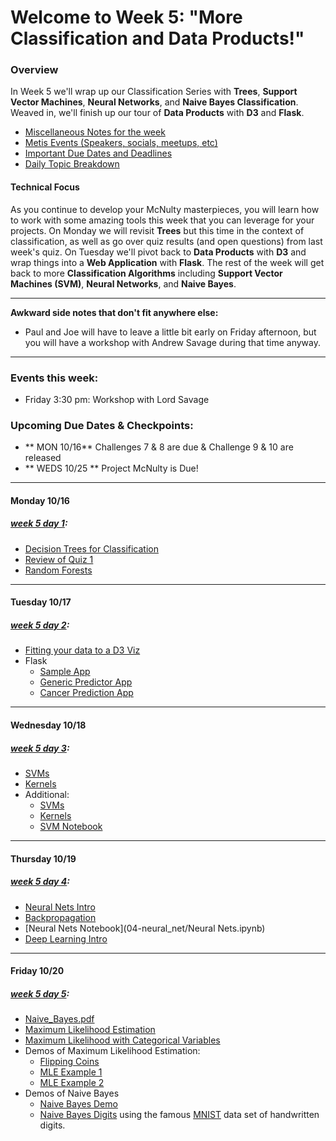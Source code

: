 # Welcome to Week 5: "More Classification and Data Products!"

### <a name="overview"></a>Overview

In Week 5 we'll wrap up our Classification Series with **Trees**, **Support Vector Machines**, **Neural Networks**, and **Naive Bayes Classification**.  Weaved in, we'll finish up our tour of **Data Products** with **D3** and **Flask**.

* [Miscellaneous Notes for the week](#notes)
* [Metis Events (Speakers, socials, meetups, etc)](#events)
* [Important Due Dates and Deadlines](#dates)
* [Daily Topic Breakdown](#topics)

#### Technical Focus

As you continue to develop your McNulty masterpieces, you will learn how to work with some amazing tools this week that you can leverage for your projects.  On Monday we will revisit **Trees** but this time in the context of classification, as well as go over quiz results (and open questions) from last week's quiz.  On Tuesday we'll pivot back to **Data Products** with **D3** and wrap things into a **Web Application** with **Flask**.   The rest of the week will get back to more **Classification Algorithms** including **Support Vector Machines (SVM)**, **Neural Networks**, and **Naive Bayes**.



---

<a name="notes"></a>**Awkward side notes that don't fit anywhere else:**   
* Paul and Joe will have to leave a little bit early on Friday afternoon, but you will have a workshop with Andrew Savage during that time anyway.

---

### <a name="events"></a>Events this week:
* Friday 3:30 pm: Workshop with Lord Savage

### <a name="dates"></a>Upcoming Due Dates & Checkpoints:
* ** MON  10/16**   Challenges 7 & 8 are due & Challenge 9 & 10 are released
* ** WEDS 10/25 **  Project McNulty is Due!


---


#### <a name="topics"></a>Monday 10/16
##### [week 5 day 1](01-trees):

* [Decision Trees for Classification](01-trees/Decision_Trees.pdf)  
* [Review of Quiz 1](https://docs.google.com/a/thisismetis.com/forms/d/e/1FAIpQLSemiXerAEmvd4QY8GQZcZYdXXj7Bi4xdaelAlCIuaRsHpnXiQ/viewform)
* [Random Forests](01-trees/Decision_Trees_Random_Forests.pdf)

---

#### Tuesday 10/17
##### [week 5 day 2](02-d3_flask):

* [Fitting your data to a D3 Viz](02-d3_flask/d3_retrofit)
* Flask
  * [Sample App](02-d3_flask/app.py)
  * [Generic Predictor App](02-d3_flask/predictor_app)
  * [Cancer Prediction App](02-d3_flask/cancer_app)

---

#### Wednesday 10/18
##### [week 5 day 3](03-svm):

* [SVMs](03-svm/SVM_Part1.pdf)
* [Kernels](03-svm/SVM_Part2.pdf)
* Additional:
  * [SVMs](03-svm/add_resources/SVMs.pdf)
  * [Kernels](03-svm/add_resources/Kernels.pdf)
  * [SVM Notebook](03-svm/add_resources/SVMs.ipynb)

---

#### Thursday 10/19
##### [week 5 day 4](04-neural_net):

* [Neural Nets Intro](04-neural_net/Intro_NN.pdf)
* [Backpropagation](04-neural_net/Backpropagation.pdf)
* [Neural Nets Notebook](04-neural_net/Neural Nets.ipynb)
* [Deep Learning Intro](04-neural_net/add_resources/Neural_deep_learning.pdf)

---

#### Friday 10/20
##### [week 5 day 5](05-bayes):

* [Naive_Bayes.pdf](05-bayes/Naive_Bayes.pdf)
* [Maximum Likelihood Estimation](05-bayes/Maximum_Likelihood.pdf)
* [Maximum Likelihood with Categorical Variables](05-bayes/Categorical_mle.pdf)
* Demos of Maximum Likelihood Estimation:
  * [Flipping Coins](05-bayes/coin_flips.ipynb)
  * [MLE Example 1](05-bayes/MLE_Examples_1.ipynb)
  * [MLE Example 2](05-bayes/MLE_Example_2.ipynb)
* Demos of Naive Bayes
  * [Naive Bayes Demo](05-bayes/Naive_Bayes.ipynb)
  * [Naive Bayes Digits](05-bayes/Naive_Bayes_Digits_Example.ipynb) using the famous [MNIST](http://yann.lecun.com/exdb/mnist/) data set of handwritten digits.
